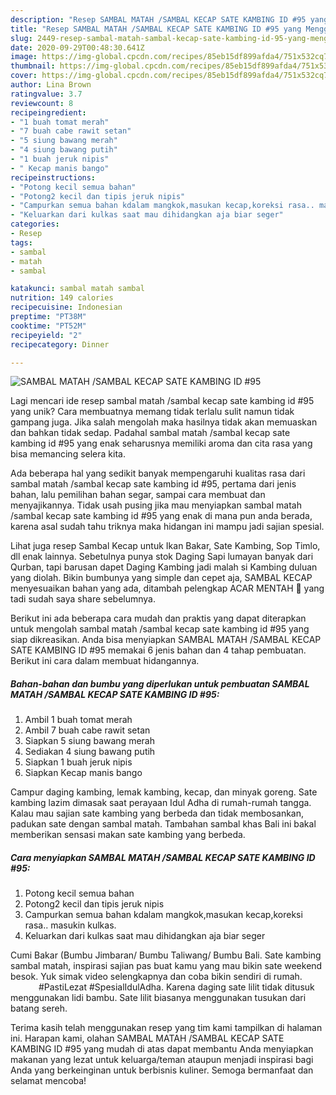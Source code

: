 ```yaml
---
description: "Resep SAMBAL MATAH /SAMBAL KECAP SATE KAMBING ID #95 yang Menggugah Selera"
title: "Resep SAMBAL MATAH /SAMBAL KECAP SATE KAMBING ID #95 yang Menggugah Selera"
slug: 2449-resep-sambal-matah-sambal-kecap-sate-kambing-id-95-yang-menggugah-selera
date: 2020-09-29T00:48:30.641Z
image: https://img-global.cpcdn.com/recipes/85eb15df899afda4/751x532cq70/sambal-matah-sambal-kecap-sate-kambing-id-95-foto-resep-utama.jpg
thumbnail: https://img-global.cpcdn.com/recipes/85eb15df899afda4/751x532cq70/sambal-matah-sambal-kecap-sate-kambing-id-95-foto-resep-utama.jpg
cover: https://img-global.cpcdn.com/recipes/85eb15df899afda4/751x532cq70/sambal-matah-sambal-kecap-sate-kambing-id-95-foto-resep-utama.jpg
author: Lina Brown
ratingvalue: 3.7
reviewcount: 8
recipeingredient:
- "1 buah tomat merah"
- "7 buah cabe rawit setan"
- "5 siung bawang merah"
- "4 siung bawang putih"
- "1 buah jeruk nipis"
- " Kecap manis bango"
recipeinstructions:
- "Potong kecil semua bahan"
- "Potong2 kecil dan tipis jeruk nipis"
- "Campurkan semua bahan kdalam mangkok,masukan kecap,koreksi rasa.. masukin kulkas."
- "Keluarkan dari kulkas saat mau dihidangkan aja biar seger"
categories:
- Resep
tags:
- sambal
- matah
- sambal

katakunci: sambal matah sambal 
nutrition: 149 calories
recipecuisine: Indonesian
preptime: "PT38M"
cooktime: "PT52M"
recipeyield: "2"
recipecategory: Dinner

---
```



![SAMBAL MATAH /SAMBAL KECAP SATE KAMBING ID #95](https://img-global.cpcdn.com/recipes/85eb15df899afda4/751x532cq70/sambal-matah-sambal-kecap-sate-kambing-id-95-foto-resep-utama.jpg)

Lagi mencari ide resep sambal matah /sambal kecap sate kambing id #95 yang unik? Cara membuatnya memang tidak terlalu sulit namun tidak gampang juga. Jika salah mengolah maka hasilnya tidak akan memuaskan dan bahkan tidak sedap. Padahal sambal matah /sambal kecap sate kambing id #95 yang enak seharusnya memiliki aroma dan cita rasa yang bisa memancing selera kita.

Ada beberapa hal yang sedikit banyak mempengaruhi kualitas rasa dari sambal matah /sambal kecap sate kambing id #95, pertama dari jenis bahan, lalu pemilihan bahan segar, sampai cara membuat dan menyajikannya. Tidak usah pusing jika mau menyiapkan sambal matah /sambal kecap sate kambing id #95 yang enak di mana pun anda berada, karena asal sudah tahu triknya maka hidangan ini mampu jadi sajian spesial.

Lihat juga resep Sambal Kecap untuk Ikan Bakar, Sate Kambing, Sop Timlo, dll enak lainnya. Sebetulnya punya stok Daging Sapi lumayan banyak dari Qurban, tapi barusan dapet Daging Kambing jadi malah si Kambing duluan yang diolah. Bikin bumbunya yang simple dan cepet aja, SAMBAL KECAP menyesuaikan bahan yang ada, ditambah pelengkap ACAR MENTAH 🤤 yang tadi sudah saya share sebelumnya.


Berikut ini ada beberapa cara mudah dan praktis yang dapat diterapkan untuk mengolah sambal matah /sambal kecap sate kambing id #95 yang siap dikreasikan. Anda bisa menyiapkan SAMBAL MATAH /SAMBAL KECAP SATE KAMBING ID #95 memakai 6 jenis bahan dan 4 tahap pembuatan. Berikut ini cara dalam membuat hidangannya.

<!--inarticleads1-->

##### Bahan-bahan dan bumbu yang diperlukan untuk pembuatan SAMBAL MATAH /SAMBAL KECAP SATE KAMBING ID #95:

1. Ambil 1 buah tomat merah
1. Ambil 7 buah cabe rawit setan
1. Siapkan 5 siung bawang merah
1. Sediakan 4 siung bawang putih
1. Siapkan 1 buah jeruk nipis
1. Siapkan  Kecap manis bango


Campur daging kambing, lemak kambing, kecap, dan minyak goreng. Sate kambing lazim dimasak saat perayaan Idul Adha di rumah-rumah tangga. Kalau mau sajian sate kambing yang berbeda dan tidak membosankan, padukan sate dengan sambal matah. Tambahan sambal khas Bali ini bakal memberikan sensasi makan sate kambing yang berbeda. 

<!--inarticleads2-->

##### Cara menyiapkan SAMBAL MATAH /SAMBAL KECAP SATE KAMBING ID #95:

1. Potong kecil semua bahan
1. Potong2 kecil dan tipis jeruk nipis
1. Campurkan semua bahan kdalam mangkok,masukan kecap,koreksi rasa.. masukin kulkas.
1. Keluarkan dari kulkas saat mau dihidangkan aja biar seger


Cumi Bakar (Bumbu Jimbaran/ Bumbu Taliwang/ Bumbu Bali. Sate kambing sambal matah, inspirasi sajian pas buat kamu yang mau bikin sate weekend besok. Yuk simak video selengkapnya dan coba bikin sendiri di rumah. ⠀⠀⠀⠀ #PastiLezat #SpesialIdulAdha. Karena daging sate lilit tidak ditusuk menggunakan lidi bambu. Sate lilit biasanya menggunakan tusukan dari batang sereh. 

Terima kasih telah menggunakan resep yang tim kami tampilkan di halaman ini. Harapan kami, olahan SAMBAL MATAH /SAMBAL KECAP SATE KAMBING ID #95 yang mudah di atas dapat membantu Anda menyiapkan makanan yang lezat untuk keluarga/teman ataupun menjadi inspirasi bagi Anda yang berkeinginan untuk berbisnis kuliner. Semoga bermanfaat dan selamat mencoba!
